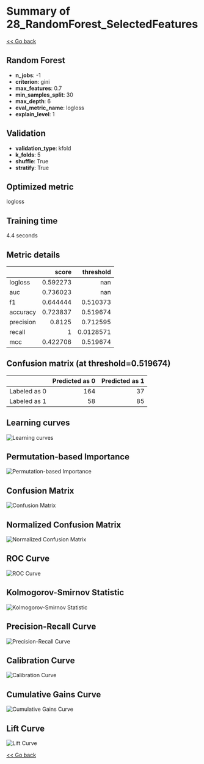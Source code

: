 # Summary of 28_RandomForest_SelectedFeatures

[<< Go back](../README.md)


## Random Forest
- **n_jobs**: -1
- **criterion**: gini
- **max_features**: 0.7
- **min_samples_split**: 30
- **max_depth**: 6
- **eval_metric_name**: logloss
- **explain_level**: 1

## Validation
 - **validation_type**: kfold
 - **k_folds**: 5
 - **shuffle**: True
 - **stratify**: True

## Optimized metric
logloss

## Training time

4.4 seconds

## Metric details
|           |    score |   threshold |
|:----------|---------:|------------:|
| logloss   | 0.592273 | nan         |
| auc       | 0.736023 | nan         |
| f1        | 0.644444 |   0.510373  |
| accuracy  | 0.723837 |   0.519674  |
| precision | 0.8125   |   0.712595  |
| recall    | 1        |   0.0128571 |
| mcc       | 0.422706 |   0.519674  |


## Confusion matrix (at threshold=0.519674)
|              |   Predicted as 0 |   Predicted as 1 |
|:-------------|-----------------:|-----------------:|
| Labeled as 0 |              164 |               37 |
| Labeled as 1 |               58 |               85 |

## Learning curves
![Learning curves](learning_curves.png)

## Permutation-based Importance
![Permutation-based Importance](permutation_importance.png)
## Confusion Matrix

![Confusion Matrix](confusion_matrix.png)


## Normalized Confusion Matrix

![Normalized Confusion Matrix](confusion_matrix_normalized.png)


## ROC Curve

![ROC Curve](roc_curve.png)


## Kolmogorov-Smirnov Statistic

![Kolmogorov-Smirnov Statistic](ks_statistic.png)


## Precision-Recall Curve

![Precision-Recall Curve](precision_recall_curve.png)


## Calibration Curve

![Calibration Curve](calibration_curve_curve.png)


## Cumulative Gains Curve

![Cumulative Gains Curve](cumulative_gains_curve.png)


## Lift Curve

![Lift Curve](lift_curve.png)



[<< Go back](../README.md)
